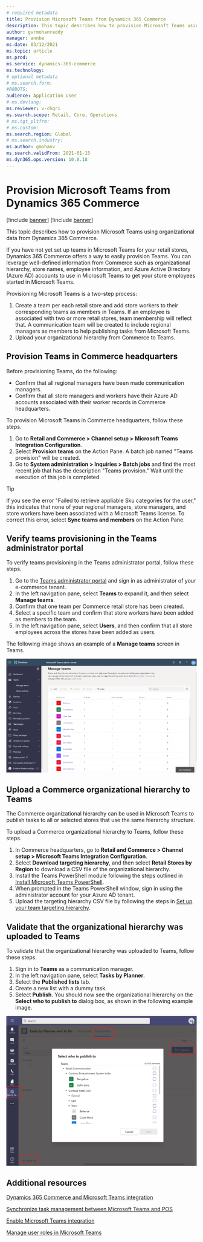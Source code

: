 ```yaml
---
# required metadata
title: Provision Microsoft Teams from Dynamics 365 Commerce
description: This topic describes how to provision Microsoft Teams using organizational data from Dynamics 365 Commerce.
author: gvrmohanreddy
manager: annbe
ms.date: 03/12/2021
ms.topic: article
ms.prod: 
ms.service: dynamics-365-commerce
ms.technology: 
# optional metadata
# ms.search.form:  
#ROBOTS: 
audience: Application User
# ms.devlang: 
ms.reviewer: v-chgri
ms.search.scope: Retail, Core, Operations
# ms.tgt_pltfrm: 
# ms.custom: 
ms.search.region: Global
# ms.search.industry: 
ms.author: gmohanv
ms.search.validFrom: 2021-01-15
ms.dyn365.ops.version: 10.0.18
---
```


# Provision Microsoft Teams from Dynamics 365 Commerce

[!include [banner](includes/banner.md)]
[!include [banner](includes/preview-banner.md)]

This topic describes how to provision Microsoft Teams using organizational data from Dynamics 365 Commerce.

If you have not yet set up teams in Microsoft Teams for your retail stores, Dynamics 365 Commerce offers a way to easily provision Teams. You can leverage well-defined information from Commerce such as organizational hierarchy, store names, employee information, and Azure Active Directory (Azure AD) accounts to use in Microsoft Teams to get your store employees started in Microsoft Teams.

Provisioning Microsoft Teams is a two-step process:

1. Create a team per each retail store and add store workers to their corresponding teams as members in Teams. If an employee is associated with two or more retail stores, team membership will reflect that. A communication team will be created to include regional managers as members to help publishing tasks from Microsoft Teams.  
1. Upload your organizational hierarchy from Commerce to Teams.  

## Provision Teams in Commerce headquarters

Before provisioning Teams, do the following:

- Confirm that all regional managers have been made communication managers.
- Confirm that all store managers and workers have their Azure AD accounts associated with their worker records in Commerce headquarters.

To provision Microsoft Teams in Commerce headquarters, follow these steps.

1. Go to **Retail and Commerce \> Channel setup \> Microsoft Teams Integration Configuration**.
1. Select **Provision teams** on the Action Pane. A batch job named "Teams provision" will be created. 
1. Go to **System administration \> Inquiries \> Batch jobs** and find the most recent job that has the description "Teams provision." Wait until the execution of this job is completed.

> [!TIP]
> If you see the error "Failed to retrieve appliable Sku categories for the user," this indicates that none of your regional managers, store managers, and store workers have been associated with a Microsoft Teams license. To correct this error, select **Sync teams and members** on the Action Pane.  

<!-- ![Dynamics 365 Commerce - Teams integration configuration](media/D365-Commerce-Microsoft-Teams-Configuration_with_disclaimer.png)-->

## Verify teams provisioning in the Teams administrator portal

To verify teams provisioning in the Teams administrator portal, follow these steps.
	
1. Go to the [Teams administrator portal](https://admin.teams.microsoft.com/) and sign in as administrator of your e-commerce tenant. 
1. In the left navigation pane, select **Teams** to expand it, and then select **Manage teams**.
1. Confirm that one team per Commerce retail store has been created. 
1. Select a specific team and confirm that store workers have been added as members to the team. 
1. In the left navigation pane, select **Users**, and then confirm that all store employees across the stores have been added as users.

The following image shows an example of a **Manage teams** screen in Teams.

![Example of a Manage teams screen in Teams](media/Teams-FLW-Admin-Teams.png)

## Upload a Commerce organizational hierarchy to Teams 
	
The Commerce organizational hierarchy can be used in Microsoft Teams to publish tasks to all or selected stores that use the same hierarchy structure. 

To upload a Commerce organizational hierarchy to Teams, follow these steps.
	
1. In Commerce headquarters, go to **Retail and Commerce \> Channel setup \> Microsoft Teams Integration Configuration**.
1. Select **Download targeting hierarchy**, and then select **Retail Stores by Region** to download a CSV file of the organizational hierarchy. 
1. Install the Teams PowerShell module following the steps outlined in [Install Microsoft Teams PowerShell](https://docs.microsoft.com/microsoftteams/teams-powershell-install). 
1. When prompted in the Teams PowerShell window, sign in using the administrator account for your Azure AD tenant.
1. Upload the targeting hierarchy CSV file by following the steps in [Set up your team targeting hierarchy](https://docs.microsoft.com/microsoftteams/set-up-your-team-hierarchy). 

## Validate that the organizational hierarchy was uploaded to Teams

To validate that the organizational hierarchy was uploaded to Teams, follow these steps.

1. Sign in to **Teams** as a communication manager. 
1. In the left navigation pane, select **Tasks by Planner**.
1. Select the **Published lists** tab.
1. Create a new list with a dummy task.
1. Select **Publish**. You should now see the organizational hierarchy on the **Select who to publish to** dialog box, as shown in the following example image. 

![Publishing dialog box in Microsoft Teams](media/Microsoft-teams-verify-org-hierarchy.png)

## Additional resources

[Dynamics 365 Commerce and Microsoft Teams integration ](commerce-teams-integration.md)

[Synchronize task management between Microsoft Teams and POS](synchronize-tasks-teams-pos.md)

[Enable Microsoft Teams integration](enable-teams-integration.md)

[Manage user roles in Microsoft Teams](manage-user-roles-teams.md)



